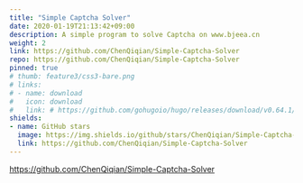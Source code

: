 ```yaml
---
title: "Simple Captcha Solver"
date: 2020-01-19T21:13:42+09:00
description: A simple program to solve Captcha on www.bjeea.cn
weight: 2
link: https://github.com/ChenQiqian/Simple-Captcha-Solver
repo: https://github.com/ChenQiqian/Simple-Captcha-Solver
pinned: true
# thumb: feature3/css3-bare.png
# links:
# - name: download
#   icon: download
#   link: # https://github.com/gohugoio/hugo/releases/download/v0.64.1/hugo_extended_0.64.1_Windows-64bit.zip
shields:
- name: GitHub stars
  image: https://img.shields.io/github/stars/ChenQiqian/Simple-Captcha-Solver?label=Star&style=social
  link: https://github.com/ChenQiqian/Simple-Captcha-Solver
---
```


https://github.com/ChenQiqian/Simple-Captcha-Solver